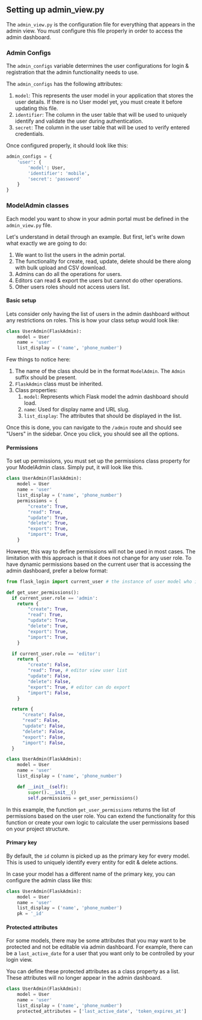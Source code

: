 ## Setting up admin_view.py
The `admin_view.py` is the configuration file for everything that appears in the admin view. You must configure this file properly in order to access the admin dashboard.

### Admin Configs
The `admin_configs` variable determines the user configurations for login & registration that the admin functionality needs to use.

The `admin_configs` has the following attributes:
1. `model`: This represents the user model in your application that stores the user details. If there is no User model yet, you must create it before updating this file.
2. `identifier`: The column in the user table that will be used to uniquely identify and validate the user during authentication.
3. `secret`: The column in the user table that will be used to verify entered credentials.

Once configured properly, it should look like this:
```py
admin_configs = {
    'user': {
        'model': User,
        'identifier': 'mobile',
        'secret': 'password'
    }
}
```

### ModelAdmin classes
Each model you want to show in your admin portal must be defined in the `admin_view.py` file.

Let's understand in detail through an example. But first, let's write down what exactly we are going to do:
1. We want to list the users in the admin portal.
2. The functionality for create, read, update, delete should be there along with bulk upload and CSV download.
3. Admins can do all the operations for users.
4. Editors can read & export the users but cannot do other operations.
5. Other users roles should not access users list.

#### Basic setup
Lets consider only having the list of users in the admin dashboard without any restrictions on roles. This is how your class setup would look like:
```py
class UserAdmin(FlaskAdmin):
    model = User
    name = 'user'
    list_display = ('name', 'phone_number')
```

Few things to notice here:
1. The name of the class should be in the format `ModelAdmin`. The `Admin` suffix should be present.
2. `FlaskAdmin` class must be inherited.
3. Class properties:
   1. `model`: Represents which Flask model the admin dashboard should load.
   2. `name`: Used for display name and URL slug.
   3. `list_display`: The attributes that should be displayed in the list.

Once this is done, you can navigate to the `/admin` route and should see "Users" in the sidebar. Once you click, you should see all the options.

#### Permissions
To set up permissions, you must set up the permissions class property for your ModelAdmin class. Simply put, it will look like this.
```py
class UserAdmin(FlaskAdmin):
    model = User
    name = 'user'
    list_display = ('name', 'phone_number')
    permissions = {
        "create": True,
        "read": True,
        "update": True,
        "delete": True,
        "export": True,
        "import": True,
    }
```

However, this way to define permissions will not be used in most cases. The limitation with this approach is that it does not change for any user role.
To have dynamic permissions based on the current user that is accessing the admin dashboard, prefer a below format:
```py
from flask_login import current_user # the instance of user model who is logged in

def get_user_permissions():
  if current_user.role == 'admin':
    return {
        "create": True,
        "read": True,
        "update": True,
        "delete": True,
        "export": True,
        "import": True,
    }

  if current_user.role == 'editor':
    return {
        "create": False,
        "read": True, # editor view user list
        "update": False,
        "delete": False,
        "export": True, # editor can do export
        "import": False,
    }

  return {
      "create": False,
      "read": False,
      "update": False,
      "delete": False,
      "export": False,
      "import": False,
  }

class UserAdmin(FlaskAdmin):
    model = User
    name = 'user'
    list_display = ('name', 'phone_number')

    def __init__(self):
        super().__init__()
        self.permissions = get_user_permissions()
```

In this example, the function `get_user_permissions` returns the list of permissions based on the user role. You can extend the functionality for this function or create your own logic to calculate the user permissions based on your project structure.


#### Primary key
By default, the `id` column is picked up as the primary key for every model. This is used to uniquely identify every entity for edit & delete actions.

In case your model has a different name of the primary key, you can configure the admin class like this:
```py
class UserAdmin(FlaskAdmin):
    model = User
    name = 'user'
    list_display = ('name', 'phone_number')
    pk = '_id'
```

#### Protected attributes
For some models, there may be some attributes that you may want to be protected and not be editable via admin dashboard. For example, there can be a `last_active_date` for a user that you want only to be controlled by your login view.

You can define these protected attributes as a class property as a list. These attributes will no longer appear in the admin dashboard.
```py
class UserAdmin(FlaskAdmin):
    model = User
    name = 'user'
    list_display = ('name', 'phone_number')
    protected_attributes = ['last_active_date', 'token_expires_at']
```
